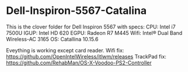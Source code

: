 # Dell-Inspiron-5567-Catalina


This is the clover folder for Dell Inspiron 5567 with specs:
CPU: Intel i7 7500U
IGUP: Intel HD 620
EGPU: Radeon R7 M445
Wifi: Intel® Dual Band Wireless-AC 3165
OS: Catallina 10.15.6


Eveything is working except card reader.
Wifi fix: https://github.com/OpenIntelWireless/itlwm/releases
TrackPad fix: https://github.com/RehabMan/OS-X-Voodoo-PS2-Controller

